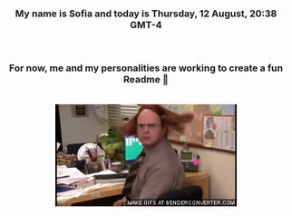 


<div align="center">
<h3 >My name is Sofia and today is Thursday, 12 August, 20:38 GMT-4</h3><br>
<h3 >For now, me and my personalities are working to create a fun Readme 👋
</h3><br>
<img src='img/dwight.gif' alt='working...'/>
</div>

